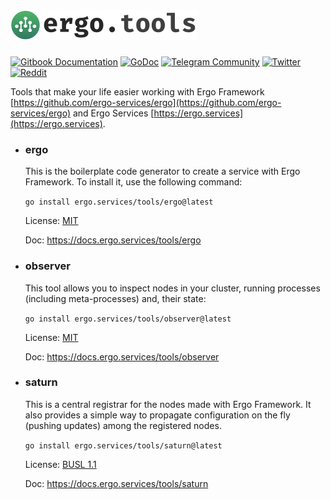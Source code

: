 <h1><a href="https://ergo.services"><img src=".github/logo.green.svg" alt="Ergo tools" width="298" height="49"></a></h1>

[![Gitbook Documentation](https://img.shields.io/badge/GitBook-Documentation-f37f40?style=plastic&logo=gitbook&logoColor=white&style=flat)](https://docs.ergo.services)
[![GoDoc](https://pkg.go.dev/badge/ergo-services/ergo)](https://pkg.go.dev/ergo.services/ergo)
[![Telegram Community](https://img.shields.io/badge/Telegram-ergo__services-229ed9?style=flat&logo=telegram&logoColor=white)](https://t.me/ergo_services)
[![Twitter](https://img.shields.io/badge/Twitter-ergo__services-00acee?style=flat&logo=twitter&logoColor=white)](https://twitter.com/ergo_services)
[![Reddit](https://img.shields.io/badge/Reddit-r/ergo__services-ff4500?style=plastic&logo=reddit&logoColor=white&style=flat)](https://reddit.com/r/ergo_services)

Tools that make your life easier working with Ergo Framework [https://github.com/ergo-services/ergo](https://github.com/ergo-services/ergo) and Ergo Services [https://ergo.services](https://ergo.services).

- ### ergo

  This is the boilerplate code generator to create a service with Ergo Framework. To install it, use the following command:

  `go install ergo.services/tools/ergo@latest`

  License: [MIT](ergo/LICENSE)

  Doc: https://docs.ergo.services/tools/ergo

- ### observer

  This tool allows you to inspect nodes in your cluster, running processes (including meta-processes) and, their state:

  `go install ergo.services/tools/observer@latest`

  License: [MIT](observer/LICENSE)

  Doc: https://docs.ergo.services/tools/observer

- ### saturn

  This is a central registrar for the nodes made with Ergo Framework. It also provides a simple way to propagate configuration on the fly (pushing updates) among the registered nodes.

  `go install ergo.services/tools/saturn@latest`

  License: [BUSL 1.1](saturn/LICENSE)

  Doc: https://docs.ergo.services/tools/saturn
